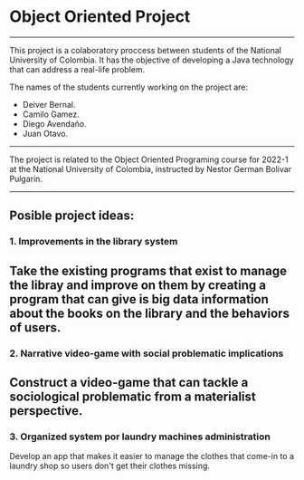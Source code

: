 # Object Oriented Project
---

This project is a colaboratory proccess between students of the National University of Colombia. It has the objective of developing a Java technology that can address a real-life problem. 

The names of the students currently working on the project are: 
 - Deiver Bernal.
 - Camilo Gamez.
 - Diego Avendaño.
 - Juan Otavo.

---

The project is related to the Object Oriented Programing course for 2022-1 at the National University of Colombia, instructed by Nestor German Bolivar Pulgarin. 

---
## Posible project ideas: 

### 1. Improvements in the library system

Take the existing programs that exist to manage the libray and improve on them by creating a program that can give is big data information about the books on the library and the behaviors of users.
---
### 2. Narrative video-game with social problematic implications

Construct a video-game that can tackle a sociological problematic from a materialist perspective.  
---
### 3. Organized system por laundry machines administration

Develop an app that makes it easier to manage the clothes that come-in to a laundry shop so users don't get their clothes missing. 
